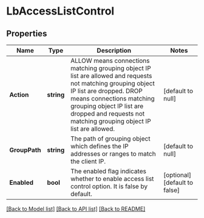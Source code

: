 # LbAccessListControl

## Properties
Name | Type | Description | Notes
------------ | ------------- | ------------- | -------------
**Action** | **string** | ALLOW means connections matching grouping object IP list are allowed and requests not matching grouping object IP list are dropped. DROP means connections matching grouping object IP list are dropped and requests not matching grouping object IP list are allowed.  | [default to null]
**GroupPath** | **string** | The path of grouping object which defines the IP addresses or ranges to match the client IP.  | [default to null]
**Enabled** | **bool** | The enabled flag indicates whether to enable access list control option. It is false by default.  | [optional] [default to false]

[[Back to Model list]](../README.md#documentation-for-models) [[Back to API list]](../README.md#documentation-for-api-endpoints) [[Back to README]](../README.md)

